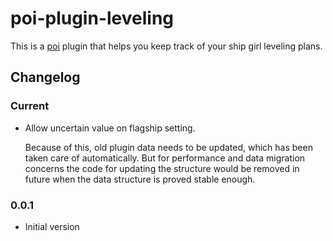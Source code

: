 # poi-plugin-leveling

This is a [poi](https://github.com/poooi/poi) plugin that helps you keep track of
your ship girl leveling plans.

## Changelog

### Current

- Allow uncertain value on flagship setting.

    Because of this, old plugin data needs to be updated, which
    has been taken care of automatically. But for performance
    and data migration concerns
    the code for updating the structure would be removed in future
    when the data structure is proved stable enough.

### 0.0.1

- Initial version
